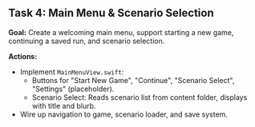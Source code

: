 ## Task 4: Main Menu & Scenario Selection

**Goal:** Create a welcoming main menu, support starting a new game, continuing a saved run, and scenario selection.

**Actions:**
- Implement `MainMenuView.swift`:
    - Buttons for "Start New Game", "Continue", "Scenario Select", "Settings" (placeholder).
    - Scenario Select: Reads scenario list from content folder, displays with title and blurb.
- Wire up navigation to game, scenario loader, and save system.